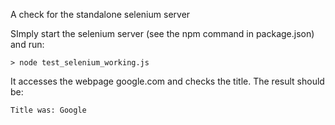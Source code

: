 A check for the standalone selenium server

SImply start the selenium server (see the npm command in package.json) and run:
 
    > node test_selenium_working.js
 
 It accesses the webpage google.com and checks the title. 
 The result should be:
  
    Title was: Google
  
  
